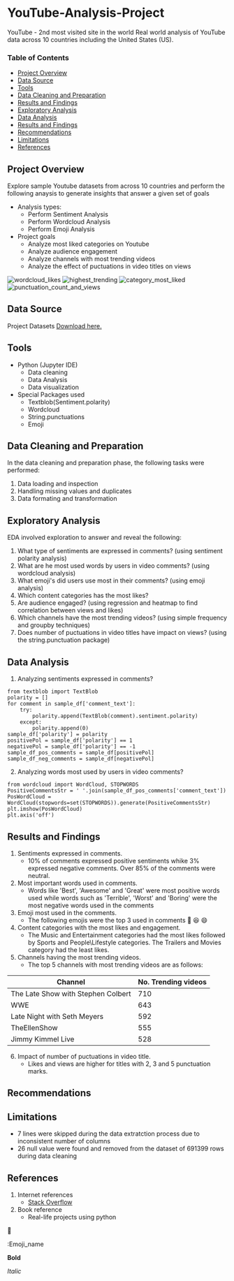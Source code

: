 # YouTube-Analysis-Project
YouTube - 2nd most visited site in the world
Real world analysis of YouTube data across 10 countries including the United States (US).

### Table of Contents
- [Project Overview](#project-overview)
- [Data Source](#data-source)
- [Tools](#tools)
- [Data Cleaning and Preparation](#data-cleaning-and-preparation)
- [Results and Findings](#results-and-findings)
- [Exploratory Analysis](#exploratory-analysis)
- [Data Analysis](#data-analysis)
- [Results and Findings](#results-and-findings)
- [Recommendations](#recommendations)
- [Limitations](#limitations)
- [References](#references)

## Project Overview
Explore sample Youtube datasets from across 10 countries and perform the following anaysis to generate insights that answer a given set of goals
- Analysis types:
  - Perform Sentiment Analysis
  - Perform Wordcloud Analysis
  - Perform Emoji Analysis
- Project goals
  - Analyze most liked categories on Youtube
  - Analyze audience engagement
  - Analyze channels with most trending videos
  - Analyze the effect of puctuations in video titles on views

![wordcloud_likes](https://github.com/AbuTaoheed/Youtube-Analysis/assets/159118239/2dc5445f-de88-43db-9fd6-7de2807f207b)
![highest_trending](https://github.com/AbuTaoheed/Youtube-Analysis/assets/159118239/08250587-f406-4aee-96d9-5e94dd12a5af)
![category_most_liked](https://github.com/AbuTaoheed/Youtube-Analysis/assets/159118239/740cb08e-9531-4ce7-acb0-bc2af162c911)
![punctuation_count_and_views](https://github.com/AbuTaoheed/Youtube-Analysis/assets/159118239/86829c5c-3477-474b-8d97-a6884a4d4fe7)

## Data Source
Project Datasets [Download here.](https://drive.google.com/drive/folders/1makDwgfKzmqOSikEnOLkmMskT3609dAo?usp=share_link)

## Tools 
- Python (Jupyter IDE)
  - Data cleaning
  - Data Analysis
  - Data visualization
- Special Packages used
  - Textblob(Sentiment.polarity)
  - Wordcloud
  - String.punctuations
  - Emoji

## Data Cleaning and Preparation
In the data cleaning and preparation phase, the following tasks were performed:
1. Data loading and inspection
2. Handling missing values and duplicates
3. Data formating and transformation

## Exploratory Analysis 
EDA involved exploration to answer and reveal the following:
1. What type of sentiments are expressed in comments? (using sentiment polarity analysis)
2. What are he most used words by users in video comments? (using wordcloud analysis)
3. What emoji's did users use most in their comments? (using emoji analysis)
4. Which content categories has the most likes?
5. Are audience engaged? (using regression and heatmap to find correlation between views and likes)
6. Which channels have the most trending videos? (using simple frequency and groupby techniques)
7. Does number of puctuations in video titles have impact on views? (using the string.punctuation package)

## Data Analysis
1. Analyzing sentiments expressed in comments?
```
from textblob import TextBlob
polarity = []
for comment in sample_df['comment_text']:
    try:
        polarity.append(TextBlob(comment).sentiment.polarity)
    except:
        polarity.append(0)
sample_df['polarity'] = polarity
positivePol = sample_df['polarity'] == 1
negativePol = sample_df['polarity'] == -1
sample_df_pos_comments = sample_df[positivePol]
sample_df_neg_comments = sample_df[negativePol]
```

2. Analyzing words most used by users in video comments?
```
from wordcloud import WordCloud, STOPWORDS
PositiveCommentsStr = ' '.join(sample_df_pos_comments['comment_text'])
PosWordCloud = WordCloud(stopwords=set(STOPWORDS)).generate(PositiveCommentsStr)
plt.imshow(PosWordCloud)
plt.axis('off')
```

## Results and Findings
1. Sentiments expressed in comments.
   - 10% of comments expressed positive sentiments whike 3% expressed negative comments. Over 85% of the comments were neutral.
2. Most important words used in comments.
   - Words like 'Best', 'Awesome' and 'Great' were most positive words used while words such as 'Terrible', 'Worst' and 'Boring' were the most negative words used in the comments
3. Emoji most used in the comments.
   - The following emojis were the top 3 used in comments 🤣 😆 😄
4. Content categories with the most likes and engagement.
   - The Music and Entertainment categories had the most likes followed by Sports and People\Lifestyle categories. The Trailers and Movies category had the least likes.
5. Channels having the most trending videos.
   - The top 5 channels with most trending videos are as follows:
       
|Channel|No. Trending videos|
|-------|-------------------|
|The Late Show with Stephen Colbert|710|
|WWE|643|
|Late Night with Seth Meyers|592|
|TheEllenShow|555|
|Jimmy Kimmel Live|528|

6. Impact of number of puctuations in video title.
   - Likes and views are higher for titles with 2, 3 and 5 punctuation marks.

## Recommendations

## Limitations
- 7 lines were skipped during the data extratction process due to inconsistent number of columns
- 26 null value were found and removed from the dataset of 691399 rows during data cleaning

## References 
1. Internet references
   - [Stack Overflow](somelink.com)
2. Book reference
   - Real-life projects using python

🍎

:Emoji_name

**Bold**

*Italic*
